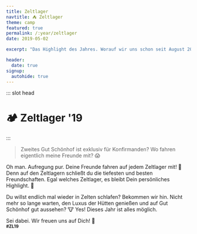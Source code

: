 ```yaml
---
title: Zeltlager
navtitle: ⛺ Zeltlager
theme: camp
featured: true
permalink: /:year/zeltlager
date: 2019-05-02

excerpt: "Das Highlight des Jahres. Worauf wir uns schon seit August 2018 freuen. ⛺"

header:
  date: true
signup:
  autohide: true
---
```


::: slot head

# :camping: Zeltlager '19

:::

> Zweites Gut Schönhof ist exklusiv für Konfirmanden? Wo fahren eigentlich meine Freunde mit? 😱

Oh man. Aufregung pur. Deine Freunde fahren auf jedem Zeltlager mit! 🎉 Denn auf den Zeltlagern schließt du die tiefesten und besten Freundschaften. Egal welches Zeltlager, es bleibt Dein persönliches Highlight. 💛

Du willst endlich mal wieder in Zelten schlafen? Bekommen wir hin. Nicht mehr so lange warten, den Luxus der Hütten genießen und auf Gut Schönhof gut aussehen? 🐮 Yes! Dieses Jahr ist alles möglich.

Sei dabei. Wir freuen uns auf Dich! 🤗<br>
<small>**\#ZL19**</small>
